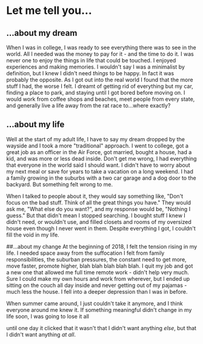 # Let me tell you...

## ...about my dream
When I was in college, I was ready to see everything there was to see in the world.  All I needed was the money to pay for it - and the time to do it.  I was never one to enjoy the things in life that could be touched.  I enjoyed experiences and making memories.  I wouldn't say I was a minimalist by definition, but I knew I didn't need <em>things</em> to be happy.  In fact it was probably the opposite.  As I got out into the real world I found that the more stuff I had, the worse I felt.  I dreamt of getting rid of everything but my car, finding a place to park, and staying until I got bored before moving on.  I would work from coffee shops and beaches, meet people from every state, and generally live a life away from the rat race to...where exactly?

## ...about my life
Well at the start of my adult life, I have to say my dream dropped by the wayside and I took a more "traditional" approach.  I went to college, got a great job as an officer in the Air Force, got married, bought a house, had a kid, and was more or less dead inside.  Don't get me wrong, I had everything that everyone in the world said I should want.  I didn't have to worry about my next meal or save for years to take a vacation on a long weekend.  I had a family growing in the suburbs with a two car garage and a dog door to the backyard.  But something felt wrong to me.

When I talked to people about it, they would say something like, "Don't focus on the bad stuff.  Think of all the great things you have."  They would ask me, "What else do you want?", and my response would be, "Nothing I guess."  But that didn't mean I stopped searching.  I bought stuff I knew I didn't need, or wouldn't use, and filled closets and rooms of my oversized house even though I never went in them.  Despite everything I got, I couldn't fill the void in my life. 

##...about my change
At the beginning of 2018, I felt the tension rising in my life.  I needed space away from the suffocation I felt from family responsibilities, the suburban pressures, the constant need to get more, move faster, promote higher, blah blah blah blah blah.  I quit my job and got a new one that allowed me full time remote work - didn't help very much.  Sure I could make my own hours and work from wherever, but I ended up sitting on the couch all day inside and never getting out of my pajamas - much less the house.  I fell into a deeper depression than I was in before.

When summer came around, I just couldn't take it anymore, and I think everyone around me knew it.  If something meaningful didn't change in my life soon, I was going to lose it all

until one day it clicked that it wasn't that I didn't want anything <em>else</em>, but that I didn't want anything <em>at all</em>.

